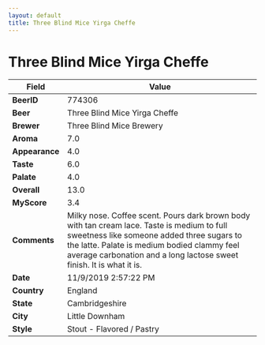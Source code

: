 ```yaml
---
layout: default
title: Three Blind Mice Yirga Cheffe
---
```


# Three Blind Mice Yirga Cheffe

| Field         | Value     |
|---------------|-----------|
| **BeerID** | 774306 |
| **Beer** | Three Blind Mice Yirga Cheffe |
| **Brewer** | Three Blind Mice Brewery |
| **Aroma** | 7.0 |
| **Appearance** | 4.0 |
| **Taste** | 6.0 |
| **Palate** | 4.0 |
| **Overall** | 13.0 |
| **MyScore** | 3.4 |
| **Comments** | Milky nose. Coffee scent. Pours dark brown body with tan cream lace.  Taste is medium to full sweetness like someone added three sugars to the latte. Palate is medium bodied clammy feel average carbonation and a long lactose sweet finish. It is what it is. |
| **Date** | 11/9/2019 2:57:22 PM |
| **Country** | England |
| **State** | Cambridgeshire |
| **City** | Little Downham |
| **Style** | Stout - Flavored / Pastry |
